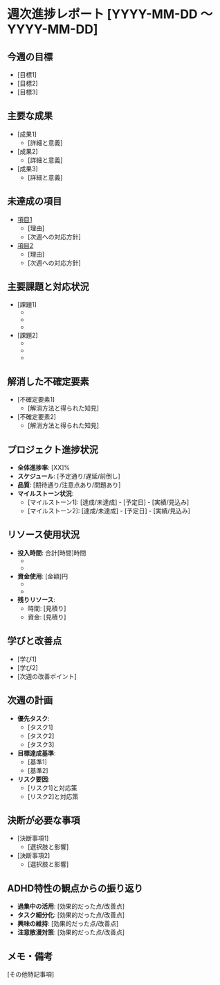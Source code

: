 # 週次進捗レポート [YYYY-MM-DD 〜 YYYY-MM-DD]

## 今週の目標
- [目標1]
- [目標2]
- [目標3]

## 主要な成果
- [成果1]
  - [詳細と意義]
- [成果2]
  - [詳細と意義]
- [成果3]
  - [詳細と意義]

## 未達成の項目
- [項目1]
  - [理由]
  - [次週への対応方針]
- [項目2]
  - [理由]
  - [次週への対応方針]

## 主要課題と対応状況
- [課題1]
  - [影響度]: [高/中/低]
  - [状況]: [未対応/対応中/解決済み]
  - [対応策]: [詳細]
- [課題2]
  - [影響度]: [高/中/低]
  - [状況]: [未対応/対応中/解決済み]
  - [対応策]: [詳細]

## 解消した不確定要素
- [不確定要素1]
  - [解消方法と得られた知見]
- [不確定要素2]
  - [解消方法と得られた知見]

## プロジェクト進捗状況
- **全体進捗率**: [XX]%
- **スケジュール**: [予定通り/遅延/前倒し]
- **品質**: [期待通り/注意点あり/問題あり]
- **マイルストーン状況**:
  - [マイルストーン1]: [達成/未達成] - [予定日] - [実績/見込み]
  - [マイルストーン2]: [達成/未達成] - [予定日] - [実績/見込み]

## リソース使用状況
- **投入時間**: 合計[時間]時間
  - [カテゴリ1]: [時間]時間
  - [カテゴリ2]: [時間]時間
- **資金使用**: [金額]円
  - [項目1]: [金額]円
  - [項目2]: [金額]円
- **残りリソース**:
  - 時間: [見積り]
  - 資金: [見積り]

## 学びと改善点
- [学び1]
- [学び2]
- [次週の改善ポイント]

## 次週の計画
- **優先タスク**:
  - [タスク1]
  - [タスク2]
  - [タスク3]
- **目標達成基準**:
  - [基準1]
  - [基準2]
- **リスク要因**:
  - [リスク1]と対応策
  - [リスク2]と対応策

## 決断が必要な事項
- [決断事項1]
  - [選択肢と影響]
- [決断事項2]
  - [選択肢と影響]

## ADHD特性の観点からの振り返り
- **過集中の活用**: [効果的だった点/改善点]
- **タスク細分化**: [効果的だった点/改善点]
- **興味の維持**: [効果的だった点/改善点]
- **注意散漫対策**: [効果的だった点/改善点]

## メモ・備考
[その他特記事項]
